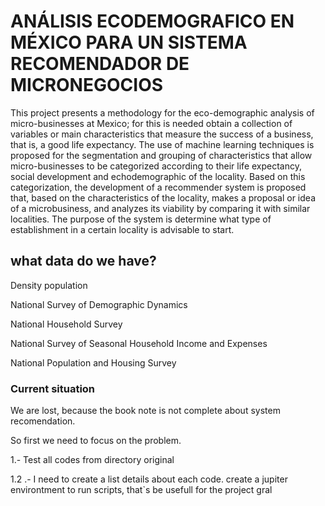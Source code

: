 # **ANÁLISIS ECODEMOGRAFICO EN MÉXICO PARA UN SISTEMA RECOMENDADOR DE MICRONEGOCIOS**

This project presents a methodology for the eco-demographic analysis of micro-businesses at Mexico; for this is needed obtain a collection of variables or main characteristics that measure the success of a business, that is, a good life expectancy. The use of machine learning techniques is proposed for the segmentation and grouping of characteristics that allow micro-businesses to be categorized according to their life expectancy, social development and echodemographic of the locality. Based on this categorization, the development of a recommender system is proposed that, based on the characteristics of the locality, makes a proposal or idea of a microbusiness, and analyzes its viability by comparing it with similar localities. The purpose of the system  is determine what type of establishment in a certain locality is advisable to start.

## what data do we have?

Density population

National Survey of Demographic Dynamics

National Household Survey

National Survey of Seasonal Household Income and Expenses

National Population and Housing Survey

### Current situation

We are lost, because the book note is not complete about system recomendation.

So first we need to focus on the problem.

1.- Test all codes from directory original

1.2 .- I need to create a list details about  each code.
        create a jupiter environtment to run scripts, that`s be usefull for the project gral 
